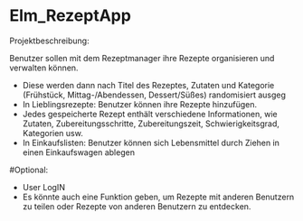 # Elm_RezeptApp

Projektbeschreibung: 

Benutzer sollen mit dem Rezeptmanager ihre Rezepte organisieren und verwalten können. 
- Diese werden dann nach Titel des Rezeptes, Zutaten und Kategorie (Frühstück, Mittag-/Abendessen, Dessert/Süßes) randomisiert ausgeg
- In Lieblingsrezepte: Benutzer können ihre Rezepte hinzufügen.
- Jedes gespeicherte Rezept enthält verschiedene Informationen, wie Zutaten, Zubereitungsschritte, Zubereitungszeit, Schwierigkeitsgrad, Kategorien usw.
- In Einkaufslisten: Benutzer können sich Lebensmittel durch Ziehen in einen Einkaufswagen ablegen



#Optional:
- User LogIN
- Es könnte auch eine Funktion geben, um Rezepte mit anderen Benutzern zu teilen oder Rezepte von anderen Benutzern zu entdecken.
